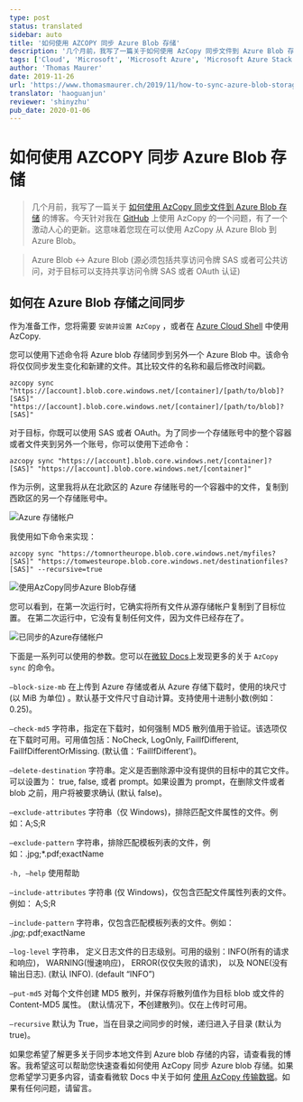 ```yaml
---
type: post
status: translated
sidebar: auto
title: '如何使用 AZCOPY 同步 Azure Blob 存储'
description: '几个月前，我写了一篇关于如何使用 AzCopy 同步文件到 Azure Blob 存储的博客。今天针对我在 GitHub上使用 AzCopy 的一个问题，有了一个激动人心的更新。这意味着您现在可以使用 AzCopy 从 Azure Blob 到 Azure Blob。'
tags: ['Cloud', 'Microsoft', 'Microsoft Azure', 'Microsoft Azure Stack', 'Powershell']
author: 'Thomas Maurer'
date: 2019-11-26
url: 'https://www.thomasmaurer.ch/2019/11/how-to-sync-azure-blob-storage-with-azcopy/'
translator: 'haoguanjun'
reviewer: 'shinyzhu'
pub_date: 2020-01-06
---
```


# 如何使用 AZCOPY 同步 Azure Blob 存储

<ContentMeta />

> 几个月前，我写了一篇关于 [如何使用 AzCopy 同步文件到 Azure Blob 存储](https://www.thomasmaurer.ch/2019/06/sync-folder-with-azure-blob-storage/) 的博客。今天针对我在 [GitHub](https://github.com/Azure/azure-storage-azcopy/issues/116#issuecomment-554186120) 上使用 AzCopy 的一个问题，有了一个激动人心的更新。这意味着您现在可以使用 AzCopy 从 Azure Blob 到 Azure Blob。

> Azure Blob <-> Azure Blob (源必须包括共享访问令牌 SAS 或者可公共访问，对于目标可以支持共享访问令牌  SAS 或者 OAuth 认证)

## 如何在 Azure Blob 存储之间同步

作为准备工作，您将需要 `安装并设置 AzCopy` ，或者在 [Azure Cloud Shell](https://www.thomasmaurer.ch/2019/01/azure-cloud-shell/) 中使用 AzCopy.

您可以使用下述命令将 Azure blob 存储同步到另外一个 Azure Blob 中。该命令将仅仅同步发生变化和新建的文件。其比较文件的名称和最后修改时间戳。

```
azcopy sync "https://[account].blob.core.windows.net/[container]/[path/to/blob]?[SAS]" "https://[account].blob.core.windows.net/[container]/[path/to/blob]?[SAS]"
```

对于目标，你既可以使用 SAS 或者 OAuth。为了同步一个存储账号中的整个容器或者文件夹到另外一个账号，你可以使用下述命令：

```
azcopy sync "https://[account].blob.core.windows.net/[container]?[SAS]" "https://[account].blob.core.windows.net/[container]"
```

作为示例，这里我将从在北欧区的 Azure 存储账号的一个容器中的文件，复制到西欧区的另一个存储账号中。

![Azure 存储帐户](https://www.thomasmaurer.ch/wp-content/uploads/2019/11/Azure-Storage-Accounts-768x407.jpg)

我使用如下命令来实现：

```
azcopy sync "https://tomnortheurope.blob.core.windows.net/myfiles?[SAS]" "https://tomwesteurope.blob.core.windows.net/destinationfiles?[SAS]" --recursive=true
```

![使用AzCopy同步Azure Blob存储](https://www.thomasmaurer.ch/wp-content/uploads/2019/11/Sync-Azure-Blob-Storage-with-AzCopy-768x390.jpg)

您可以看到，在第一次运行时，它确实将所有文件从源存储帐户复制到了目标位置。 在第二次运行中，它没有复制任何文件，因为文件已经存在了。

![已同步的Azure存储帐户](https://www.thomasmaurer.ch/wp-content/uploads/2019/11/Synced-Azure-Storage-Accounts-768x324.jpg)

下面是一系列可以使用的参数。您可以在[微软 Docs](https://docs.microsoft.com/en-us/azure/storage/common/storage-ref-azcopy-sync?WT.mc_id=thomasmaurer-blog-thmaure)上发现更多的关于 `AzCopy sync` 的命令。

`–block-size-mb`  在上传到 Azure 存储或者从 Azure 存储下载时，使用的块尺寸 (以 MiB 为单位) 。默认基于文件尺寸自动计算。支持使用十进制小数(例如：0.25)。

`–check-md5` 字符串，指定在下载时，如何强制 MD5 散列值用于验证。该选项仅在下载时可用。可用值包括：NoCheck, LogOnly, FailIfDifferent, FailIfDifferentOrMissing. (默认值：‘FailIfDifferent’)。

`–delete-destination` 字符串。定义是否删除源中没有提供的目标中的其它文件。可以设置为： true, false, 或者 prompt。如果设置为 prompt，在删除文件或者 blob 之前，用户将被要求确认 (默认 false)。

`–exclude-attributes` 字符串（仅 Windows)，排除匹配文件属性的文件。例如：A;S;R

`–exclude-pattern` 字符串，排除匹配模板列表的文件，例如：.jpg;*.pdf;exactName

`-h, –help` 使用帮助

`–include-attributes` 字符串 (仅 Windows)，仅包含匹配文件属性列表的文件。例如： A;S;R

`–include-pattern` 字符串，仅包含匹配模板列表的文件。例如： *.jpg;*.pdf;exactName

`–log-level` 字符串， 定义日志文件的日志级别。可用的级别：INFO(所有的请求和响应)， WARNING(慢速响应)， ERROR(仅仅失败的请求)， 以及 NONE(没有输出日志). (默认 INFO). (default “INFO”)

`–put-md5` 对每个文件创建 MD5 散列，并保存将散列值作为目标 blob 或文件的 Content-MD5 属性。 (默认情况下，**不**创建散列)。仅在上传时可用。

`–recursive`  默认为 True，当在目录之间同步的时候，递归进入子目录 (默认为 true)。

如果您希望了解更多关于同步本地文件到 Azure blob 存储的内容，请查看我的博客。我希望这可以帮助您快速查看如何使用 AzCopy 同步 Azure blob 存储。如果您希望学习更多内容，请查看微软 Docs 中关于如何  [使用 AzCopy 传输数据](https://docs.microsoft.com/en-us/azure/storage/common/storage-ref-azcopy-sync?WT.mc_id=thomasmaurer-blog-thmaure)。如果有任何问题，请留言。

